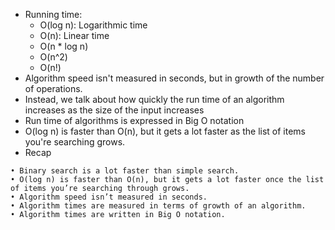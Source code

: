 - Running time:
  + O(log n): Logarithmic time
  + O(n): Linear time
  + O(n * log n)
  + O(n^2)
  + O(n!)
- Algorithm speed isn't measured in seconds, but in growth of the number of operations.
- Instead, we talk about how quickly the run time of an algorithm increases as the size of the input increases
- Run time of algorithms is expressed in Big O notation
- O(log n) is faster than O(n), but it gets a lot faster as the list of items you're searching grows.
- Recap

```
• Binary search is a lot faster than simple search.
• O(log n) is faster than O(n), but it gets a lot faster once the list of items you’re searching through grows.
• Algorithm speed isn’t measured in seconds.
• Algorithm times are measured in terms of growth of an algorithm.
• Algorithm times are written in Big O notation.
```
